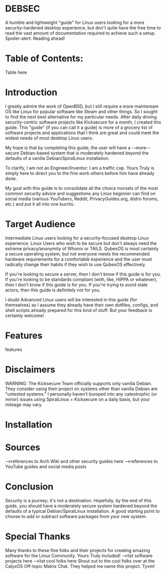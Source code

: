 # DEBSEC
A humble and lightweight "guide" for Linux users looking for a more security-hardened desktop experience, but don't quite have the free time to read the vast amount of documentation required to achieve such a setup. Spoiler-alert: Reading ahead!

# Table of Contents:

Table here

# Introduction
I greatly admire the work of OpenBSD, but I still require a more maintsream OS like Linux for popular software like Steam and other things. So I sought to find the next best alternative for my particular needs. After daily driving security-centric software projects like Kicksecure for a month, I created this guide. This "guide" (if you can call it a guide) is more of a grocery list of software projects and applications that I think are great and could meet the widest needs of most desktop Linux users.

My hope is that by completing this guide, the user will have a --more-- secure Debian-based system that is moderately hardened beyond the defaults of a vanilla Debian/SpiralLinux installation.

To clarify, I am not an Engineer/Inventor: I am a traffic cop. Yours Truly is simply here to direct you to the fine work others before him have already done.

My goal with this guide is to consolidate all the choice morsels of the most common security advice and suggestions any Linux beginner can find on social media (various YouTubers, Reddit, PrivacyGuides.org, distro forums, etc.) and put it all into one burrito.  

# Target Audience
Intermediate Linux users looking for a security-focused desktop Linux experience. Linux Users who wish to be secure but don't always need the extreme privacy/anonymity of Whonix or TAILS. QubesOS is most certainly a secure operating system, but not everyone meets the recommended hardware requirements for a comfortable experience and the user must radically change their habits if they wish to use QubesOS effectively.

If you're looking to secure a server, then I don't know if this guide is for you. If you're looking to be standards compliant (with, like, HIPPA or whatever), then I don't know if this guide is for you. If you're trying to avoid state actors, then this guide is definitely not for you.

I doubt Advanced Linux users will be interested in this guide (for themselves) as I assume they already have their own dotfiles, configs, and shell scripts already prepared for this kind of stuff. But your feedback is certainly welcome!

# Features
features

# Disclaimers
WARNING:  The Kicksecure Team officially supports only vanilla Debian. They consider using their project on systems other than vanilla Debian are "untested systems."  I personally haven't bumped into any catestrophic (or minor) issues using SpiralLinux + Kicksecure on a daily basis, but your mileage may vary.

# Installation

# Sources
-->references to Arch Wiki and other security guides here
-->references to YouTube guides and social media posts
  
# Conclusion
Security is a journey; it's not a destination. Hopefully, by the end of this guide, you should have a moderately secure system hardened beyond the defaults of a typical Debian/SpiralLinux installation. A good starting point to choose to add or subtract software packages from your new system.

# Special Thanks
Many thanks to these fine folks and their projects for creating amazing software for the Linux Community. Yours Truly included!
-->list software projects here
-->list cool folks here
Shout out to the cool folks over at the CalyxOS Off-topic Matrix Chat. They helped me name this project. Tyvm!
